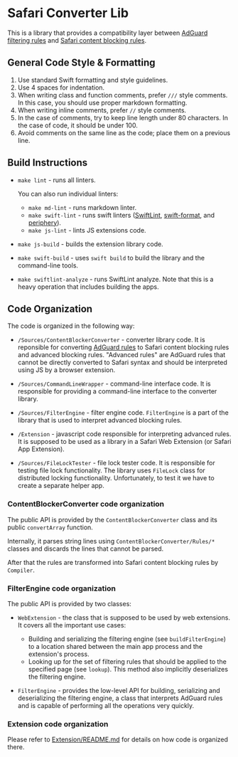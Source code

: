 # Safari Converter Lib

This is a library that provides a compatibility layer between
[AdGuard filtering rules][adguardrules] and
[Safari content blocking rules][safarirules].

[adguardrules]: https://adguard.com/kb/general/ad-filtering/create-own-filters/
[safarirules]: https://developer.apple.com/documentation/safariservices/creating-a-content-blocker

## General Code Style & Formatting

1. Use standard Swift formatting and style guidelines.
2. Use 4 spaces for indentation.
3. When writing class and function comments, prefer `///` style comments. In
   this case, you should use proper markdown formatting.
4. When writing inline comments, prefer `//` style comments.
5. In the case of comments, try to keep line length under 80 characters. In the
   case of code, it should be under 100.
6. Avoid comments on the same line as the code; place them on a previous line.

## Build Instructions

- `make lint` - runs all linters.

    You can also run individual linters:

    - `make md-lint` - runs markdown linter.
    - `make swift-lint` - runs swift linters ([SwiftLint][swiftlint],
      [swift-format][swift-format], and [periphery][periphery]).
    - `make js-lint` - lints JS extensions code.

- `make js-build` - builds the extension library code.

- `make swift-build` - uses `swift build` to build the library and the
  command-line tools.

- `make swiftlint-analyze` - runs SwiftLint analyze. Note that this is a
  heavy operation that includes building the apps.

[swift-format]: https://github.com/swiftlang/swift-format
[swiftlint]: https://github.com/realm/SwiftLint
[periphery]: https://github.com/peripheryapp/periphery

## Code Organization

The code is organized in the following way:

- `/Sources/ContentBlockerConverter` - converter library code. It is reponsible
  for converting [AdGuard rules][adguardrules] to Safari content blocking rules
  and advanced blocking rules. "Advanced rules" are AdGuard rules that cannot be
  directly converted to Safari syntax and should be interpreted using JS by a
  browser extension.

- `/Sources/CommandLineWrapper` - command-line interface code. It is responsible
  for providing a command-line interface to the converter library.

- `/Sources/FilterEngine` - filter engine code. `FilterEngine` is a part of the
  library that is used to interpret advanced blocking rules.

- `/Extension` - javascript code responsible for interpreting advanced rules.
  It is supposed to be used as a library in a Safari Web Extension (or Safari
  App Extension).

- `/Sources/FileLockTester` - file lock tester code. It is responsible for
  testing file lock functionality. The library uses `FileLock` class for
  distributed locking functionality. Unfortunately, to test it we have to
  create a separate helper app.

### ContentBlockerConverter code organization

The public API is provided by the `ContentBlockerConverter` class and its
public `convertArray` function.

Internally, it parses string lines using `ContentBlockerConverter/Rules/*`
classes and discards the lines that cannot be parsed.

After that the rules are transformed into Safari content blocking rules by
`Compiler`.

### FilterEngine code organization

The public API is provided by two classes:

- `WebExtension` - the class that is supposed to be used by web extensions. It
  covers all the important use cases:

    - Building and serializing the filtering engine (see `buildFilterEngine`) to
      a location shared between the main app process and the extension's
      process.
    - Looking up for the set of filtering rules that should be applied to the
      specified page (see `lookup`). This method also implicitly deserializes
      the filtering engine.

- `FilterEngine` - provides the low-level API for building, serializing and
  deserializing the filtering engine, a class that interprets AdGuard rules
  and is capable of performing all the operations very quickly.

### Extension code organization

Please refer to [Extension/README.md][extension] for details on how code is
organized there.

[extension]: ./Extension/README.md
